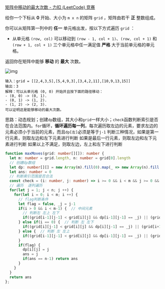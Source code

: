 [矩阵中移动的最大次数 - 力扣 (LeetCode) 竞赛](https://leetcode.cn/contest/weekly-contest-345/problems/maximum-number-of-moves-in-a-grid/)

给你一个下标从 **0** 开始、大小为 `m x n` 的矩阵 `grid` ，矩阵由若干 **正** 整数组成。

你可以从矩阵第一列中的 **任一** 单元格出发，按以下方式遍历 `grid` ：

- 从单元格 `(row, col)` 可以移动到 `(row - 1, col + 1)`、`(row, col + 1)` 和 `(row + 1, col + 1)` 三个单元格中任一满足值 **严格** 大于当前单元格的单元格。

返回你在矩阵中能够 **移动** 的 **最大** 次数。

![img](https://assets.leetcode.com/uploads/2023/04/11/yetgriddrawio-10.png)

```
输入：grid = [[2,4,3,5],[5,4,9,3],[3,4,2,11],[10,9,13,15]]
输出：3
解释：可以从单元格 (0, 0) 开始并且按下面的路径移动：
- (0, 0) -> (0, 1).
- (0, 1) -> (1, 2).
- (1, 2) -> (2, 3).
可以证明这是能够移动的最大次数。
```

思路：动态规划；创建`dp`数组，其大小和`grid`一样大小；`check`函数判断索引是否在合法范围内。`for`循环，**循环遍历每一列**，每次遍历取左边的元素，要求左边的元素必须小于当前的元素，而且`dp[左]`必须是等于`j-1`
判断三种情况，如果是第一行元素，则取左边和左下元素进行判断
如果是最后一行元素，则取左边和左下元素进行判断
如果以上不满足，则取左边，左上和左下进行判断

```typescript
function maxMoves(grid: number[][]): number {
  let m: number = grid.length, n: number = grid[0].length
  // 创建dp数组
  let dp: number[][] = new Array(m).fill(0).map(_ => new Array(n).fill(0))
  let ans: number = 0
  // 判断索引范围是否合法
  const check = (i: number, j: number) => i >= 0 && i < m && j >= 0 && j < n
  // 遍历  逐列遍历
  for(let j = 1; j < n; j ++) {
    for(let i = 0; i < m; i ++) {
      // flag判断条件
      let flag = false, _j = j-1
      if(i > 0 && i < m-1) {  // 中间元素
        // 判断左 左上 左下
        if((grid[i-1][j-1] < grid[i][j] && dp[i-1][j-1] == _j) || (grid[i][j-1] < grid[i][j] && dp[i][j-1] == _j) || (grid[i+1][j-1] < grid[i][j] && dp[i+1][j-1] == _j)) flag = true
      } else if(i == 0) {  // 判断 左 左下
        if((grid[i][j-1] < grid[i][j] && dp[i][j-1] == _j) || (grid[i+1][j-1] < grid[i][j] && dp[i+1][j-1] == _j)) flag = true
      } else {  // 判断 左 左上
        if((grid[i-1][j-1] < grid[i][j] && dp[i-1][j-1] == _j) || (grid[i][j-1] < grid[i][j] && dp[i][j-1] == _j)) flag = true
      }
      if(flag) {
        dp[i][j] = j
        ans = j
        if(ans == n-1) return ans
      }
    }
  }
  return ans
};
```

